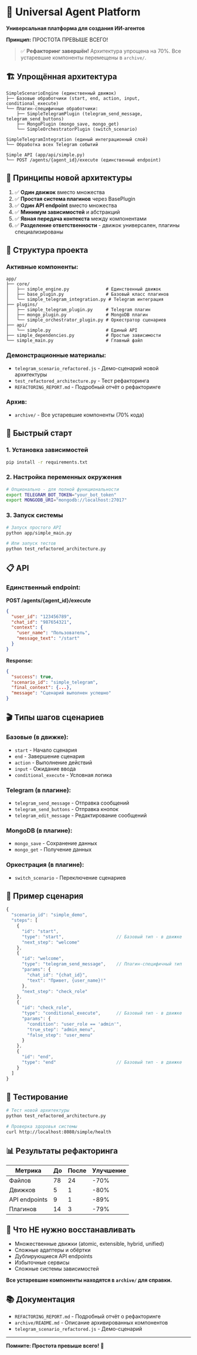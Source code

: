 # 🎯 Universal Agent Platform

**Универсальная платформа для создания ИИ-агентов**

**Принцип:** ПРОСТОТА ПРЕВЫШЕ ВСЕГО! 

> ✅ **Рефакторинг завершён!** Архитектура упрощена на 70%. Все устаревшие компоненты перемещены в `archive/`.

## 🏗️ Упрощённая архитектура

```
SimpleScenarioEngine (единственный движок)
├── Базовые обработчики (start, end, action, input, conditional_execute)
└── Плагин-специфичные обработчики:
    ├── SimpleTelegramPlugin (telegram_send_message, telegram_send_buttons)
    ├── MongoPlugin (mongo_save, mongo_get)
    └── SimpleOrchestratorPlugin (switch_scenario)

SimpleTelegramIntegration (единый интеграционный слой)
└── Обработка всех Telegram событий

Simple API (app/api/simple.py)
└── POST /agents/{agent_id}/execute (единственный endpoint)
```

## 🎯 Принципы новой архитектуры

1. ✅ **Один движок** вместо множества
2. ✅ **Простая система плагинов** через BasePlugin
3. ✅ **Один API endpoint** вместо множества
4. ✅ **Минимум зависимостей** и абстракций
5. ✅ **Явная передача контекста** между компонентами
6. ✅ **Разделение ответственности** - движок универсален, плагины специализированы

## 📁 Структура проекта

### Активные компоненты:
```
app/
├── core/
│   ├── simple_engine.py              # Единственный движок
│   ├── base_plugin.py                # Базовый класс плагинов
│   └── simple_telegram_integration.py # Telegram интеграция
├── plugins/
│   ├── simple_telegram_plugin.py     # Telegram плагин
│   ├── mongo_plugin.py               # MongoDB плагин
│   └── simple_orchestrator_plugin.py # Оркестратор сценариев
├── api/
│   └── simple.py                     # Единый API
├── simple_dependencies.py            # Простые зависимости
└── simple_main.py                    # Главный файл
```

### Демонстрационные материалы:
- `telegram_scenario_refactored.js` - Демо-сценарий новой архитектуры
- `test_refactored_architecture.py` - Тест рефакторинга
- `REFACTORING_REPORT.md` - Подробный отчёт о рефакторинге

### Архив:
- `archive/` - Все устаревшие компоненты (70% кода)

## 🚀 Быстрый старт

### 1. Установка зависимостей

```bash
pip install -r requirements.txt
```

### 2. Настройка переменных окружения

```bash
# Опционально - для полной функциональности
export TELEGRAM_BOT_TOKEN="your_bot_token"
export MONGODB_URI="mongodb://localhost:27017"
```

### 3. Запуск системы

```bash
# Запуск простого API
python app/simple_main.py

# Или запуск тестов
python test_refactored_architecture.py
```

## 📋 API

### Единственный endpoint:

**POST /agents/{agent_id}/execute**

```json
{
  "user_id": "123456789",
  "chat_id": "987654321", 
  "context": {
    "user_name": "Пользователь",
    "message_text": "/start"
  }
}
```

**Response:**
```json
{
  "success": true,
  "scenario_id": "simple_telegram",
  "final_context": {...},
  "message": "Сценарий выполнен успешно"
}
```

## 🎬 Типы шагов сценариев

### Базовые (в движке):
- `start` - Начало сценария
- `end` - Завершение сценария  
- `action` - Выполнение действий
- `input` - Ожидание ввода
- `conditional_execute` - Условная логика

### Telegram (в плагине):
- `telegram_send_message` - Отправка сообщений
- `telegram_send_buttons` - Отправка кнопок
- `telegram_edit_message` - Редактирование сообщений

### MongoDB (в плагине):
- `mongo_save` - Сохранение данных
- `mongo_get` - Получение данных

### Оркестрация (в плагине):
- `switch_scenario` - Переключение сценариев

## 📝 Пример сценария

```javascript
{
  "scenario_id": "simple_demo",
  "steps": [
    {
      "id": "start",
      "type": "start",                    // Базовый тип - в движке
      "next_step": "welcome"
    },
    {
      "id": "welcome", 
      "type": "telegram_send_message",    // Плагин-специфичный тип
      "params": {
        "chat_id": "{chat_id}",
        "text": "Привет, {user_name}!"
      },
      "next_step": "check_role"
    },
    {
      "id": "check_role",
      "type": "conditional_execute",      // Базовый тип - в движке
      "params": {
        "condition": "user_role == 'admin'",
        "true_step": "admin_menu",
        "false_step": "user_menu"
      }
    },
    {
      "id": "end",
      "type": "end"                       // Базовый тип - в движке
    }
  ]
}
```

## 🧪 Тестирование

```bash
# Тест новой архитектуры
python test_refactored_architecture.py

# Проверка здоровья системы
curl http://localhost:8080/simple/health
```

## 📊 Результаты рефакторинга

| Метрика | До | После | Улучшение |
|---------|----|----|-----------|
| Файлов | 78 | 24 | -70% |
| Движков | 5 | 1 | -80% |
| API endpoints | 9 | 1 | -89% |
| Плагинов | 14 | 3 | -79% |

## 🚫 Что НЕ нужно восстанавливать

- Множественные движки (atomic, extensible, hybrid, unified)
- Сложные адаптеры и обёртки  
- Дублирующиеся API endpoints
- Избыточные сервисы
- Сложные системы зависимостей

**Все устаревшие компоненты находятся в `archive/` для справки.**

## 📚 Документация

- `REFACTORING_REPORT.md` - Подробный отчёт о рефакторинге
- `archive/README.md` - Описание архивированных компонентов
- `telegram_scenario_refactored.js` - Демо-сценарий

---

**Помните: Простота превыше всего!** 🎯 